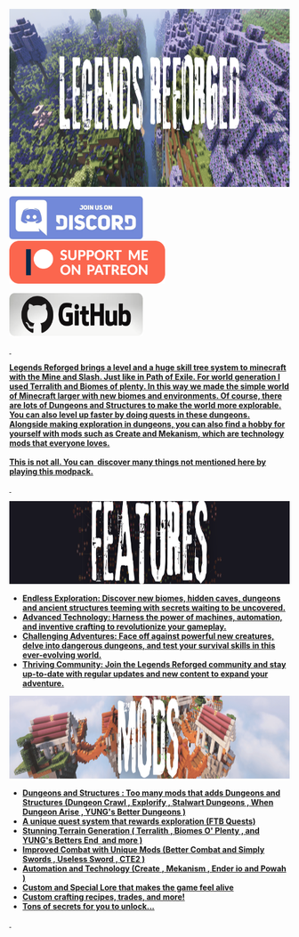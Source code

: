 <p><img src="https://raw.githubusercontent.com/ibrahimemiraydin/Legends-Reforged/refs/heads/main/assets/description-images/banner2.png" alt="title" width="1280" height="320"></p>
<p style="text-align: left;"><strong><a href="https://discord.gg/vVqSqUhNb9" rel="nofollow"> <img src="https://raw.githubusercontent.com/ibrahimemiraydin/Legends-Reforged/refs/heads/main/assets/socials/discord.png" alt="disc button" width="240" height="77"></a></strong><strong style="text-align: center;"><a style="color: rgb(229, 229, 229);" href="https://www.patreon.com/dejavu16" rel="nofollow"><img src="https://raw.githubusercontent.com/ibrahimemiraydin/Legends-Reforged/refs/heads/main/assets/socials/patreon.png" alt="disc button" width="280" height="77"></a></strong></p><p style="text-align: left;"><strong><a href="https://github.com/ibrahimemiraydin/Legends-Reforged" rel="nofollow"> <img src="https://raw.githubusercontent.com/ibrahimemiraydin/Legends-Reforged/refs/heads/main/assets/socials/github.png" alt="disc button" width="240" height="77">
<p>&nbsp;</p>
<p style="text-align: left;"><strong>Legends Reforged</strong> brings a level and a huge skill tree system to minecraft with the <strong>Mine and Slash</strong>. Just like in Path of Exile. For world generation I used <strong>Terralith </strong>and <strong>Biomes of plenty</strong>. In this way we made the simple world of Minecraft larger with new biomes and environments. Of course, there are lots of <strong>Dungeons and Structures</strong> to make the world more explorable. You can also <strong>level up</strong> faster by doing quests in these dungeons. Alongside making exploration in dungeons, you can also find a hobby for yourself with mods such as <strong>Create and Mekanism</strong>, which are technology mods that everyone loves.<br><br>This is not all. You can&nbsp; discover many things not mentioned here by playing this modpack.</p>
<p style="text-align: left;">&nbsp;</p>
<p><img src="https://raw.githubusercontent.com/ibrahimemiraydin/Legends-Reforged/refs/heads/main/assets/description-images/features.png" width="1127" height="149"></p>
<ul>
<li style="text-align: left;"><strong>Endless Exploration:</strong> Discover new biomes, hidden caves, dungeons and ancient structures teeming with secrets waiting to be uncovered.</li>
<li style="text-align: left;"><strong>Advanced Technology:</strong> Harness the power of machines, automation, and inventive crafting to revolutionize your gameplay.</li>
<li style="text-align: left;"><strong>Challenging Adventures:</strong> Face off against powerful new creatures, delve into dangerous dungeons, and test your survival skills in this ever-evolving world.</li>
<li style="text-align: left;"><strong>Thriving Community:</strong> Join the Legends Reforged community and stay up-to-date with regular updates and new content to expand your adventure.</li>
</ul>
<p><img src="https://raw.githubusercontent.com/ibrahimemiraydin/Legends-Reforged/refs/heads/main/assets/description-images/mods.png" width="1127" height="149"></p>
<ul>
<li><strong>Dungeons and Structures</strong> : Too many mods that adds Dungeons and Structures (Dungeon Crawl , Explorify , Stalwart Dungeons , When Dungeon Arise , YUNG's Better Dungeons )</li>
<li><strong>A unique quest</strong> <strong>system</strong> that rewards exploration (FTB Quests)</li>
<li><strong>Stunning Terrain Generation</strong> ( Terralith , Biomes O' Plenty , and YUNG's Betters End&nbsp; and more )</li>
<li><strong>Improved Combat</strong> with Unique Mods (Better Combat and Simply Swords , Useless Sword , CTE2 )</li>
<li><strong>Automation and Technology</strong> (Create ,&nbsp;Mekanism , Ender io and Powah )</li>
<li><strong>Custom and Special Lore </strong>that makes the game feel alive</li>
<li><strong>Custom crafting </strong>recipes, trades, and more!</li>
<li><strong>Tons of secrets for you to unlock...</strong></li>
</ul>
<p style="text-align: left;">&nbsp;</p>